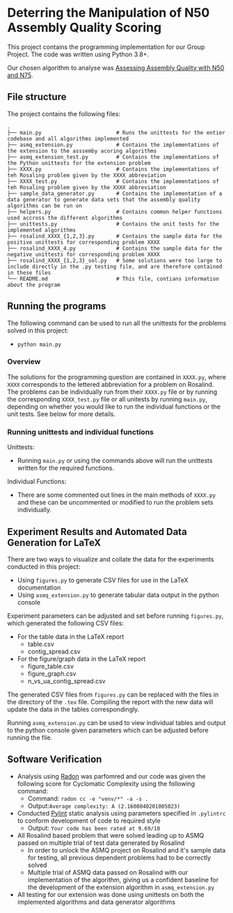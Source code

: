 # Deterring the Manipulation of N50 Assembly Quality Scoring

This project contains the programming implementation for our Group Project. The code was written using Python 3.8+.

Our chosen algorithm to analyse was [Assessing Assembly Quality with N50 and N75](http://rosalind.info/problems/asmq/).

## File structure

The project contains the following files:

```
.
├── main.py                        # Runs the unittests for the entier codebase and all algorithms implemented
├── asmq_extension.py              # Contains the implementations of the extension to the asssemby acoring algorithms
├── asmq_extension_test.py         # Contains the implementations of the Python unittests for the extension problem 
├── XXXX.py                        # Contains the implementations of teh Rosaling problem given by the XXXX abbreviation
├── XXXX_test.py                   # Contains the implementations of teh Rosaling problem given by the XXXX abbreviation
├── sample_data_generator.py       # Contains the implementation of a data generator to generate data sets that the assembly quality algorithms can be run on
├── helpers.py                     # Contains common helper functions used accross the different algorithms
├── unittests.py                   # Contains the unit tests for the implemented algorithms
├── rosalind_XXXX_{1,2,3}.py       # Contains the sample data for the positive unittests for corresponding problem XXXX
├── rosalind_XXXX_4.py             # Contains the sample data for the negative unittests for corresponding problem XXXX
├── rosalind_XXXX_{1,2,3}_sol.py   # Some solutions were too large to include directly in the .py testing file, and are therefore contained in these files
└── README.md                      # This file, contians information about the program
```

## Running the programs

The following command can be used to run all the unittests for the problems solved in this project:

- `python main.py`

### Overview

The solutions for the programming question are contained in `XXXX.py`, where `XXXX` corresponds to the lettered
abbreviation for a problem on Rosalind. The problems can be individually run from their `XXXX.py` file or by
running the corresponding `XXXX_test.py` file or all unitests by running `main.py`,
depending on whether you would like to run the individual functions or the unit tests. See below for more details.

### Running unittests and individual functions

Unittests:
- Running `main.py` or using the commands above will run the unittests written for the
required functions.

Individual Functions:
- There are some commented out lines in the main methods of `XXXX.py` and these can be uncommented or
modified to run the problem sets individually.

## Experiment Results and Automated Data Generation for LaTeX

There are two ways to visualize and collate the data for the experiments conducted in this project:

- Using `figures.py` to generate CSV files for use in the LaTeX documentation
- Using `asmq_extension.py` to generate tabular data output in the python console

Experiment parameters can be adjusted and set before running `figures.py`, which generated the following CSV files:
- For the table data in the LaTeX report
    - table.csv
    - contig_spread.csv
- For the figure/graph data in the LaTeX report
    - figure_table.csv
    - figure_graph.csv
    - n_vs_ua_contig_spread.csv

The generated CSV files from `figures.py` can be replaced with the files in the directory of the `.tex` file. Compiling
the report with the new data will update the data in the tables correspondingly.

Running `asmq_extension.py` can be used to view individual tables and output to the python console given parameters
which can be adjusted before running the file.

## Software Verification

- Analysis using [Radon](https://pypi.org/project/radon/) was parfomred and our code was given the following score for
  Cyclomatic Complexity using the following command:
    - Command: `radon cc -e "venv/*" -a -s .`
    - Output:`Average complexity: A (2.1608040201005023)`
- Conducted [Pylint](https://pylint.org/) static analysis using parameters specified in `.pylintrc` to conform
  development of code to required style
  - Output: `Your code has been rated at 9.69/10`
- All Rosalind based problem that were solved leading up to ASMQ passed on multiple trial of test data generated by Rosalind
    - In order to unlock the ASMQ project on Rosalind and it's sample data for testing, all previous dependent problems
      had to be correctly solved
    - Multiple trial of ASMQ data passed on Rosalind with our implementation of the algorithm, giving us a confident
      baseline for the development of the extension algorithm in `asmq_extension.py`
- All testing for our extension was done using unittests on both the implemented algorithms and data generator algorithms
